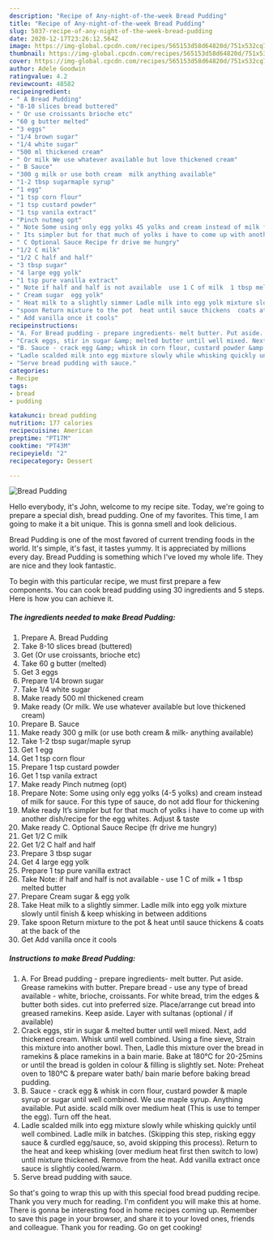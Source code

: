 ```yaml
---
description: "Recipe of Any-night-of-the-week Bread Pudding"
title: "Recipe of Any-night-of-the-week Bread Pudding"
slug: 5037-recipe-of-any-night-of-the-week-bread-pudding
date: 2020-12-17T23:26:12.564Z
image: https://img-global.cpcdn.com/recipes/565153d58d64820d/751x532cq70/bread-pudding-recipe-main-photo.jpg
thumbnail: https://img-global.cpcdn.com/recipes/565153d58d64820d/751x532cq70/bread-pudding-recipe-main-photo.jpg
cover: https://img-global.cpcdn.com/recipes/565153d58d64820d/751x532cq70/bread-pudding-recipe-main-photo.jpg
author: Adele Goodwin
ratingvalue: 4.2
reviewcount: 48582
recipeingredient:
- " A Bread Pudding"
- "8-10 slices bread buttered"
- " Or use croissants brioche etc"
- "60 g butter melted"
- "3 eggs"
- "1/4 brown sugar"
- "1/4 white sugar"
- "500 ml thickened cream"
- " Or milk We use whatever available but love thickened cream"
- " B Sauce"
- "300 g milk or use both cream  milk anything available"
- "1-2 tbsp sugarmaple syrup"
- "1 egg"
- "1 tsp corn flour"
- "1 tsp custard powder"
- "1 tsp vanila extract"
- "Pinch nutmeg opt"
- " Note Some using only egg yolks 45 yolks and cream instead of milk for sauce For this type of sauce do not add flour for thickening"
- " Its simpler but for that much of yolks i have to come up with another dishrecipe for the egg whites Adjust  taste"
- " C Optional Sauce Recipe fr drive me hungry"
- "1/2 C milk"
- "1/2 C half and half"
- "3 tbsp sugar"
- "4 large egg yolk"
- "1 tsp pure vanilla extract"
- " Note if half and half is not available  use 1 C of milk  1 tbsp melted butter"
- " Cream sugar  egg yolk"
- " Heat milk to a slightly simmer Ladle milk into egg yolk mixture slowly until finish  keep whisking in between additions"
- "spoon Return mixture to the pot  heat until sauce thickens  coats at the back of the"
- " Add vanilla once it cools"
recipeinstructions:
- "A. For Bread pudding - prepare ingredients- melt butter. Put aside. Grease ramekins with butter. Prepare bread - use any type of bread available - white, brioche, croissants. For white bread, trim the edges &amp; butter both sides. cut into preferred size. Place/arrange cut bread into greased ramekins. Keep aside. Layer with sultanas (optional / if available)"
- "Crack eggs, stir in sugar &amp; melted butter until well mixed. Next, add thickened cream. Whisk until well combined. Using a fine sieve, Strain this mixture into another bowl. Then, Ladle this mixture over the bread in ramekins &amp; place ramekins in a bain marie. Bake at 180°C for 20-25mins or until the bread is golden in colour &amp; filling is slightly set. Note: Preheat oven to 180°C &amp; prepare water bath/ bain marie before baking bread pudding."
- "B. Sauce - crack egg &amp; whisk in corn flour, custard powder &amp; maple syrup or sugar until well combined. We use maple syrup. Anything available. Put aside. scald milk over medium heat (This is use to temper the egg). Turn off the heat."
- "Ladle scalded milk into egg mixture slowly while whisking quickly until well combined. Ladle milk in batches. (Skipping this step, risking eggy sauce &amp; curdled egg/sauce, so, avoid skipping this process). Return to the heat and keep whisking (over medium heat first then switch to low) until mixture thickened. Remove from the heat. Add vanilla extract once sauce is slightly cooled/warm."
- "Serve bread pudding with sauce."
categories:
- Recipe
tags:
- bread
- pudding

katakunci: bread pudding 
nutrition: 177 calories
recipecuisine: American
preptime: "PT17M"
cooktime: "PT43M"
recipeyield: "2"
recipecategory: Dessert

---
```



![Bread Pudding](https://img-global.cpcdn.com/recipes/565153d58d64820d/751x532cq70/bread-pudding-recipe-main-photo.jpg)

Hello everybody, it's John, welcome to my recipe site. Today, we're going to prepare a special dish, bread pudding. One of my favorites. This time, I am going to make it a bit unique. This is gonna smell and look delicious.



Bread Pudding is one of the most favored of current trending foods in the world. It's simple, it's fast, it tastes yummy. It is appreciated by millions every day. Bread Pudding is something which I've loved my whole life. They are nice and they look fantastic.


To begin with this particular recipe, we must first prepare a few components. You can cook bread pudding using 30 ingredients and 5 steps. Here is how you can achieve it.

<!--inarticleads1-->

##### The ingredients needed to make Bread Pudding:

1. Prepare  A. Bread Pudding
1. Take 8-10 slices bread (buttered)
1. Get  (Or use croissants, brioche etc)
1. Take 60 g butter (melted)
1. Get 3 eggs
1. Prepare 1/4 brown sugar
1. Take 1/4 white sugar
1. Make ready 500 ml thickened cream
1. Make ready  (Or milk. We use whatever available but love thickened cream)
1. Prepare  B. Sauce
1. Make ready 300 g milk (or use both cream &amp; milk- anything available)
1. Take 1-2 tbsp sugar/maple syrup
1. Get 1 egg
1. Get 1 tsp corn flour
1. Prepare 1 tsp custard powder
1. Get 1 tsp vanila extract
1. Make ready Pinch nutmeg (opt)
1. Prepare  Note: Some using only egg yolks (4-5 yolks) and cream instead of milk for sauce. For this type of sauce, do not add flour for thickening
1. Make ready  It’s simpler but for that much of yolks i have to come up with another dish/recipe for the egg whites. Adjust &amp; taste
1. Make ready  C. Optional Sauce Recipe (fr drive me hungry)
1. Get 1/2 C milk
1. Get 1/2 C half and half
1. Prepare 3 tbsp sugar
1. Get 4 large egg yolk
1. Prepare 1 tsp pure vanilla extract
1. Take  Note: if half and half is not available - use 1 C of milk + 1 tbsp melted butter
1. Prepare  Cream sugar &amp; egg yolk
1. Take  Heat milk to a slightly simmer. Ladle milk into egg yolk mixture slowly until finish &amp; keep whisking in between additions
1. Take spoon Return mixture to the pot &amp; heat until sauce thickens &amp; coats at the back of the
1. Get  Add vanilla once it cools




<!--inarticleads2-->

##### Instructions to make Bread Pudding:

1. A. For Bread pudding - prepare ingredients- melt butter. Put aside. Grease ramekins with butter. Prepare bread - use any type of bread available - white, brioche, croissants. For white bread, trim the edges &amp; butter both sides. cut into preferred size. Place/arrange cut bread into greased ramekins. Keep aside. Layer with sultanas (optional / if available)
1. Crack eggs, stir in sugar &amp; melted butter until well mixed. Next, add thickened cream. Whisk until well combined. Using a fine sieve, Strain this mixture into another bowl. Then, Ladle this mixture over the bread in ramekins &amp; place ramekins in a bain marie. Bake at 180°C for 20-25mins or until the bread is golden in colour &amp; filling is slightly set. Note: Preheat oven to 180°C &amp; prepare water bath/ bain marie before baking bread pudding.
1. B. Sauce - crack egg &amp; whisk in corn flour, custard powder &amp; maple syrup or sugar until well combined. We use maple syrup. Anything available. Put aside. scald milk over medium heat (This is use to temper the egg). Turn off the heat.
1. Ladle scalded milk into egg mixture slowly while whisking quickly until well combined. Ladle milk in batches. (Skipping this step, risking eggy sauce &amp; curdled egg/sauce, so, avoid skipping this process). Return to the heat and keep whisking (over medium heat first then switch to low) until mixture thickened. Remove from the heat. Add vanilla extract once sauce is slightly cooled/warm.
1. Serve bread pudding with sauce.




So that's going to wrap this up with this special food bread pudding recipe. Thank you very much for reading. I'm confident you will make this at home. There is gonna be interesting food in home recipes coming up. Remember to save this page in your browser, and share it to your loved ones, friends and colleague. Thank you for reading. Go on get cooking!
